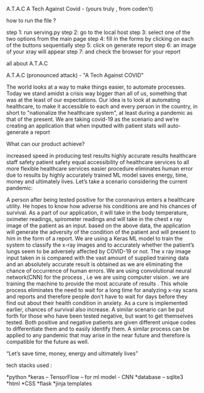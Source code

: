 A.T.A.C
A Tech Against Covid - (yours truly , from coden't)

how to run the file ?

step 1: run serving.py step 2: go to the local host step 3: select one of the two options from the main page step 4: fill in the forms by clicking on each of the buttons sequentially step 5: click on generate report step 6: an image of your xray will appear step 7: and check the browser for your report

all about A.T.A.C

A.T.A.C (pronounced attack) - "A Tech Against COVID"

The world looks at a way to make things easier, to automate processes. Today we stand amidst a crisis way bigger than all of us, something that was at the least of our expectations. Our idea is to look at automating healthcare, to make it accessible to each and every person in the country, in short to "nationalize the healthcare system", at least during a pandemic as that of the present. We are taking covid-19 as the scenario and we’re creating an application that when inputted with patient stats will auto-generate a report

What can our product achieve?

increased speed in producing test results
highly accurate results
healthcare staff safety
patient safety
equal accessibility of healthcare services to all
more flexible healthcare services
easier procedure
eliminates human error due to results by highly accurately trained ML model
saves energy, time, money and ultimately lives.
Let’s take a scenario considering the current pandemic:

A person after being tested positive for the coronavirus enters a healthcare utility. He hopes to know how adverse his conditions are and his chances of survival. As a part of our application, it will take in the body temperature, oximeter readings, spirometer readings and will take in the chest x ray image of the patient as an input. based on the above data, the application will generate the adversity of the condition of the patient and will present to him in the form of a report.
We are using a Keras ML model to train the system to classify the x-ray images and to accurately whether the patient’s lungs seem to be adversely affected by COVID-19 or not. The x ray image input taken in is compared with the vast amount of supplied training data and an absolutely accurate result is obtained as we are eliminating the chance of occurrence of human errors. We are using convolutional neural network(CNN) for the process , i.e we are using computer vision . we are training the machine to provide the most accurate of results . This whole process eliminates the need to wait for a long time for analyzing x-ray scans and reports and therefore people don’t have to wait for days before they find out about their health condition in anxiety. As a cure is implemented earlier, chances of survival also increase. A similar scenario can be put forth for those who have been tested negative, but want to get themselves tested. Both positive and negative patients are given different unique codes to differentiate them and to easily identify them. A similar process can be applied to any pandemic that may arise in the near future and therefore is compatible for the future as well.

“Let’s save time, money, energy and ultimately lives”

tech stacks used :

*python *keras – TensorFlow – for ml model - CNN *database – sqlite3 *html *CSS *flask *jinja templates
